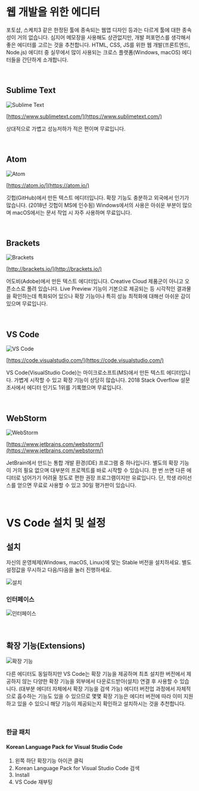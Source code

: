 # 웹 개발을 위한 에디터

포토샵, 스케치3 같은 한정된 툴에 종속되는 웹앱 디자인 등과는 다르게 툴에 대한 종속성이 거의 없습니다. 
심지어 메모장을 사용해도 상관없지만, 개발 퍼포먼스를 생각해서 좋은 에디터를 고르는 것을 추천합니다. 
HTML, CSS, JS를 위한 웹 개발(프론트엔드, Node.js) 에디터 중 실무에서 많이 사용되는 크로스 플랫폼(Windows, macOS) 에디터들을 간단하게 소개합니다. 

<br>

## Sublime Text

![Sublime Text](https://heropy.blog/images/screenshot/html-css-starter/logo_sublime_text.jpg)

[https://www.sublimetext.com/](https://www.sublimetext.com/)

상대적으로 가볍고 성능저하가 적은 편이며 무료입니다. 

<br>

## Atom

![Atom](https://heropy.blog/images/screenshot/html-css-starter/logo_atom.jpg)

[https://atom.io/](https://atom.io/)

깃헙(GitHub)에서 만든 텍스트 에디터입니다.
확장 기능도 충분하고 외국에서 인기가 많습니다. 
(2018년 깃헙이 MS에 인수됨)
Windows에서의 사용은 아쉬운 부분이 많으며 
macOS에서는 문서 작업 시 자주 사용하며 무료입니다. 

<br>

## Brackets

![Brackets](https://heropy.blog/images/screenshot/html-css-starter/logo_brackets.jpg)

[http://brackets.io/](http://brackets.io/)

어도비(Adobe)에서 만든 텍스트 에디터입니다. 
Creative Cloud 제품군이 아니고 오픈소스로 풀려 있습니다. 
Live Preview 기능이 기본으로 제공되는 등 시각적인 결과물을 확인하는데 특화되어 있으나 
확장 기능이나 특히 성능 최적화에 대해선 아쉬운 감이 있으며 무료입니다. 

<br>

## VS Code

![VS Code](https://heropy.blog/images/screenshot/html-css-starter/logo_vs_code.jpg)

[https://code.visualstudio.com/](https://code.visualstudio.com/)

VS Code(VisualStudio Code)는 마이크로소프트(MS)에서 만든 텍스트 에디터입니다. 
가볍게 시작할 수 있고 확장 기능이 상당히 많습니다. 
2018 Stack Overflow 설문조사에서 에디터 인기도 1위를 기록했으며 무료입니다. 

<br>

## WebStorm

![WebStorm](https://heropy.blog/images/screenshot/html-css-starter/logo_webstorm.jpg)

[https://www.jetbrains.com/webstorm/](https://www.jetbrains.com/webstorm/)

JetBrain에서 만드는 통합 개발 환경(IDE) 프로그램 중 하나입니다. 
별도의 확장 기능이 거의 필요 없으며 대부분의 프로젝트를 바로 시작할 수 있습니다. 
한 번 쓰면 다른 에디터로 넘어가기 어려울 정도로 편한 권장 프로그램이지만 유료입니다. 
단, 학생 라이선스를 얻으면 무료로 사용할 수 있고 30일 평가판이 있습니다. 

<br>

# VS Code 설치 및 설정

## 설치

자신의 운영체제(Windows, macOS, Linux)에 맞는 Stable 버전을 설치하세요.
별도 설정값을 무시하고 다음/다음을 눌러 진행하세요.

![설치](https://heropy.blog/images/screenshot/html-css-starter/vs_code_download.jpg)

### 인터페이스

![인터페이스](https://heropy.blog/images/screenshot/html-css-starter/vs_code_interface.jpg)

<br>

## 확장 기능(Extensions)

![확장 기능](https://heropy.blog/images/screenshot/html-css-starter/vs_code_extensions_icon.jpg)

다른 에디터도 동일하지만 VS Code는 확장 기능을 제공하며 최초 설치한 버전에서 제공하지 않는 다양한 확장 기능을 외부에서 다운로드받아(설치) 연결 후 사용할 수 있습니다. (대부분 에디터 자체에서 확장 기능을 검색 가능)
에디터 버전업 과정에서 자체적으로 흡수하는 기능도 있을 수 있으므로 몇몇 확장 기능은 에디터 버전에 따라 이미 지원하고 있을 수 있으니 해당 기능이 제공되는지 확인하고 설치하시는 것을 추천합니다. 

<br>

### 한글 패치

#### Korean Language Pack for Visual Studio Code

1. 왼쪽 하단 확장기능 아이콘 클릭
2. Korean Language Pack for Visual Studio Code 검색
3. Install
4. VS Code 재부팅

<br>

